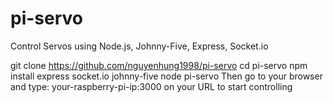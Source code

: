 # pi-servo

Control Servos using Node.js, Johnny-Five, Express, Socket.io

git clone https://github.com/nguyenhung1998/pi-servo 
cd pi-servo
npm install express socket.io johnny-five 
node pi-servo
Then go to your browser and type: your-raspberry-pi-ip:3000 on your URL to start controlling

